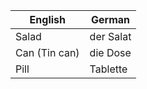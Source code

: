 | English | German |
|---------|--------|
| Salad | der Salat |
| Can (Tin can) | die Dose |
| Pill | Tablette |
